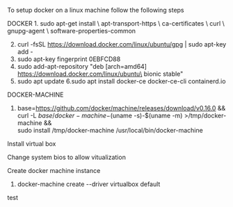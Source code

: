 To setup docker on a linux machine follow the following steps


DOCKER
1.
sudo apt-get install \\
apt-transport-https \\
ca-certificates \\
curl \\
gnupg-agent \\
software-properties-common

2. curl -fsSL https://download.docker.com/linux/ubuntu/gpg | sudo apt-key add -
3. sudo apt-key fingerprint 0EBFCD88
4. sudo add-apt-repository "deb [arch=amd64] https://download.docker.com/linux/ubuntu\
 bionic stable"
5. sudo apt update
6.sudo apt install docker-ce docker-ce-cli containerd.io

DOCKER-MACHINE
1. base=https://github.com/docker/machine/releases/download/v0.16.0 &&\
  curl -L $base/docker-machine-$(uname -s)-$(uname -m) >/tmp/docker-machine &&\
  sudo install /tmp/docker-machine /usr/local/bin/docker-machine

Install virtual box

Change system bios to allow vitualization

Create docker machine instance
1. docker-machine create --driver virtualbox default

test


